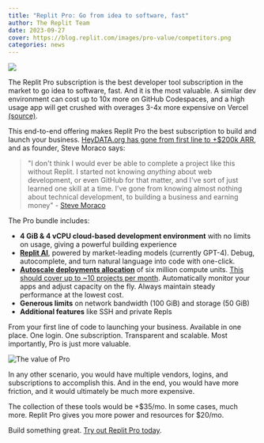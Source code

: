 ```yaml
---
title: "Replit Pro: Go from idea to software, fast"
author: The Replit Team
date: 2023-09-27
cover: https://blog.replit.com/images/pro-value/competitors.png
categories: news
---
```


![](/images/pro-value/competitors.png)

The Replit Pro subscription is the best developer tool subscription in the market to go idea to software, fast. And it is the most valuable. A similar dev environment can cost up to 10x more on GitHub Codespaces, and a high usage app will get crushed with overages 3-4x more expensive on Vercel [(source)](https://vercel.com/docs/limits/overview).

This end-to-end offering makes Replit Pro the best subscription to build and launch your business. [HeyDATA.org has gone from first line to +$200k ARR](https://blog.replit.com/hey-data-profile), and as founder, Steve Moraco says:

> "I don't think I would ever be able to complete a project like this without Replit. I started not knowing *anything* about web development, or even GitHub for that matter, and I've sort of just learned one skill at a time. I’ve gone from knowing almost nothing about technical development, to building a business and earning money" - [Steve Moraco](https://x.com/SteveMoraco)


The Pro bundle includes:
* **4 GiB & 4 vCPU cloud-based development environment** with no limits on usage, giving a powerful building experience
* **[Replit AI](https://replit.com/site/ghostwriter)**, powered by market-leading models (currently GPT-4). Debug, autocomplete, and turn natural language into code with one-click.  
* **[Autoscale deployments allocation](https://replit.com/site/deployments)** of six million compute units. [This should cover up to ~10 projects per month](https://blog.replit.com/autoscale).  Automatically monitor your apps and adjust capacity on the fly. Always maintain steady performance at the lowest cost.
* **Generous limits** on network bandwidth (100 GiB) and storage (50 GiB) 
* **Additional features** like SSH and private Repls

From your first line of code to launching your business. Available in one place. One login. One subscription. Transparent and scalable. Most importantly, Pro is just more valuable.

![The value of Pro](/images/pro-value/pro_comparison.png)

In any other scenario, you would have multiple vendors, logins, and subscriptions to accomplish this. And in the end, you would have more friction, and it would ultimately be much more expensive. 

The collection of these tools would be +$35/mo. In some cases, much more. Replit Pro gives you more power and resources for $20/mo. 

Build something great. [Try out Replit Pro today](https://replit.com/pricing).